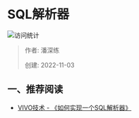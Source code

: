 # SQL解析器

![访问统计](https://visitor-badge.glitch.me/badge?page_id=senlypan.qa.08-sql-parserl&left_color=blue&right_color=red)

> 作者: 潘深练
>
> 创建: 2022-11-03

## 一、推荐阅读
 
- [VIVO技术 - 《如何实现一个SQL解析器》](https://mp.weixin.qq.com/s/2FH4WuO1FMbxqiv4RUvdrA)